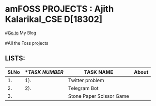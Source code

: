 # amFOSS PROJECTS : Ajith Kalarikal_CSE D[18302]
#[Go to](https://ajithkalarikal.wordpress.com/) My Blog    
\
#All the Foss projects 
## LISTS:
|**Sl.No**|**TASK NUMBER*|              **TASK NAME**           |**About**|
|---------|--------------|--------------------------------------|---------|
|1.       |     1).      |     Twitter problem      |         |
|2.       |     2).      |     Telegram Bot        |         |
|3.       |              |     Stone Paper Scissor Game        |         |
